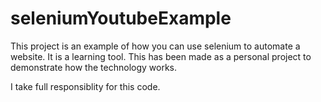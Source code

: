 # seleniumYoutubeExample

This project is an example of how you can use selenium to automate a website. 
It is a learning tool. 
This has been made as a personal project to demonstrate how the technology works.

I take full responsiblity for this code.
